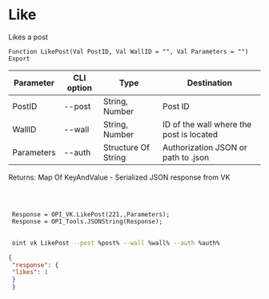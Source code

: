 ﻿---
sidebar_position: 1
---

# Like
 Likes a post



`Function LikePost(Val PostID, Val WallID = "", Val Parameters = "") Export`

 | Parameter | CLI option | Type | Destination |
 |-|-|-|-|
 | PostID | --post | String, Number | Post ID |
 | WallID | --wall | String, Number | ID of the wall where the post is located |
 | Parameters | --auth | Structure Of String | Authorization JSON or path to .json |

 
 Returns: Map Of KeyAndValue - Serialized JSON response from VK

<br/>




```bsl title="Code example"
 
 Response = OPI_VK.LikePost(221,,Parameters);
 Response = OPI_Tools.JSONString(Response);
```
	


```sh title="CLI command example"
 
 oint vk LikePost --post %post% --wall %wall% --auth %auth%

```

```json title="Result"
{
 "response": {
 "likes": 1
 }
 }
```
